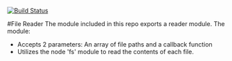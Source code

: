 [![Build Status](https://travis-ci.com/Concross/03-async-callbacks.svg?branch=master)](https://travis-ci.com/Concross/03-async-callbacks)

#File Reader
The module included in this repo exports a reader module. The module:
- Accepts 2 parameters: An array of file paths and a callback function
- Utilizes the node 'fs' module to read the contents of each file.